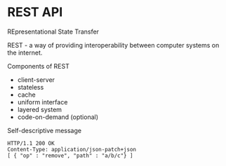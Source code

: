 # REST API

REpresentational State Transfer

REST - a way of providing interoperability between computer systems on the internet. 

Components of REST

* client-server
* stateless
* cache
* uniform interface
* layered system
* code-on-demand (optional)

Self-descriptive message
```
HTTP/1.1 200 OK
Content-Type: application/json-patch+json
[ { "op" : "remove", "path" : "a/b/c"} ]
```

